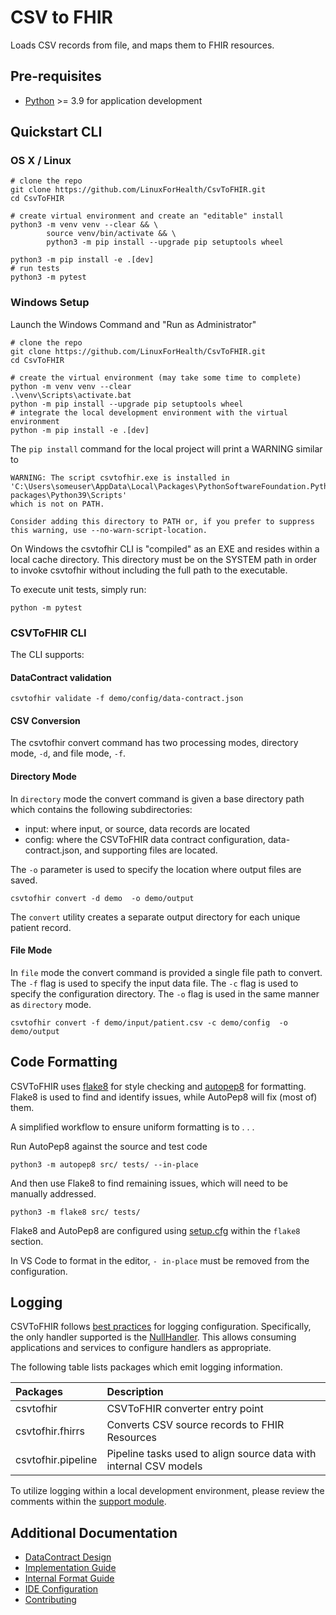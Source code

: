 # CSV to FHIR

Loads CSV records from file, and maps them to FHIR resources.

## Pre-requisites

- [Python](https://www.python.org/downloads/) >= 3.9 for application development

## Quickstart CLI

### OS X / Linux
```shell
# clone the repo
git clone https://github.com/LinuxForHealth/CsvToFHIR.git
cd CsvToFHIR

# create virtual environment and create an "editable" install
python3 -m venv venv --clear && \
        source venv/bin/activate && \
        python3 -m pip install --upgrade pip setuptools wheel
        
python3 -m pip install -e .[dev]
# run tests
python3 -m pytest
```

### Windows Setup
Launch the Windows Command and "Run as Administrator"
```shell
# clone the repo
git clone https://github.com/LinuxForHealth/CsvToFHIR.git
cd CsvToFHIR

# create the virtual environment (may take some time to complete)
python -m venv venv --clear
.\venv\Scripts\activate.bat
python -m pip install --upgrade pip setuptools wheel
# integrate the local development environment with the virtual environment
python -m pip install -e .[dev]
````
The `pip install` command for the local project will print a WARNING similar to
```shell
WARNING: The script csvtofhir.exe is installed in 'C:\Users\someuser\AppData\Local\Packages\PythonSoftwareFoundation.Python.3.9_qbz5n2kfra8p0\LocalCache\local-packages\Python39\Scripts'
which is not on PATH.

Consider adding this directory to PATH or, if you prefer to suppress this warning, use --no-warn-script-location.
```

On Windows the csvtofhir CLI is "compiled" as an EXE and resides within a local cache directory. This directory must be
on the SYSTEM path in order to invoke csvtofhir without including the full path to the executable.

To execute unit tests, simply run:
```shell
python -m pytest
```

### CSVToFHIR CLI
The CLI supports:

#### DataContract validation
```shell
csvtofhir validate -f demo/config/data-contract.json
```

#### CSV Conversion

The csvtofhir convert command has two processing modes, directory mode, `-d`, and file mode, `-f`.

#### Directory Mode
In `directory` mode the convert command is given a base directory path which contains the following subdirectories:
- input: where input, or source, data records are located
- config: where the CSVToFHIR data contract configuration, data-contract.json, and supporting files are located.

The `-o` parameter is used to specify the location where output files are saved.

```shell
csvtofhir convert -d demo  -o demo/output
```

The `convert` utility creates a separate output directory for each unique patient record.

#### File Mode
In `file` mode the convert command is provided a single file path to convert.
The `-f` flag is used to specify the input data file.
The `-c` flag is used to specify the configuration directory.
The `-o` flag is used in the same manner as `directory` mode.

```shell
csvtofhir convert -f demo/input/patient.csv -c demo/config  -o demo/output
```

## Code Formatting

CSVToFHIR uses [flake8](https://flake8.pycqa.org/en/latest/) for style checking and [autopep8](https://pypi.org/project/autopep8/) for formatting.
Flake8 is used to find and identify issues, while AutoPep8 will fix (most of) them.

A simplified workflow to ensure uniform formatting is to . . .

Run AutoPep8 against the source and test code

```shell
python3 -m autopep8 src/ tests/ --in-place
```

And then use Flake8 to find remaining issues, which will need to be manually addressed.
```shell
python3 -m flake8 src/ tests/
```

Flake8 and AutoPep8 are configured using [setup.cfg](./setup.cfg) within the `flake8` section.

In VS Code to format in the editor, `- in-place` must be removed from the configuration.

## Logging

CSVToFHIR follows [best practices](https://docs.python.org/3/howto/logging.html#configuring-logging-for-a-library) for logging configuration. Specifically,
the only handler supported is the [NullHandler](https://docs.python.org/3/library/logging.handlers.html#logging.NullHandler). This allows consuming applications and services to configure handlers as appropriate.

The following table lists packages which emit logging information.

| Packages     | Description                                                        |
|:------------------|:-------------------------------------------------------------------|
| csvtofhir          | CSVToFHIR converter entry point                                    |
| csvtofhir.fhirrs   | Converts CSV source records to FHIR Resources                      |
| csvtofhir.pipeline | Pipeline tasks used to align source data with internal CSV models  |

To utilize logging within a local development environment, please review the comments within the [support module](src/linuxforhealth/csvtofhir/support.py).

## Additional Documentation
- [DataContract Design](docs/datacontract.md)
- [Implementation Guide](docs/implementation-guide.md)
- [Internal Format Guide](docs/internal-format.md)
- [IDE Configuration](docs/ide.md)
- [Contributing](docs/contributing.md)

